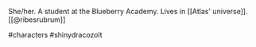 She/her. A student at the Blueberry Academy. Lives in [[Atlas' universe]]. [[@ribesrubrum]]

#characters #shinydracozolt